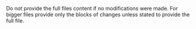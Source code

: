 Do not provide the full files content if no modifications were made.
For bigger files provide only the blocks of changes unless stated to provide the full file.